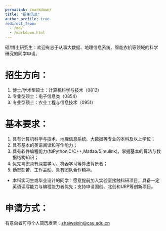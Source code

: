 ```yaml
---
permalink: /markdown/
title: "招生信息"
author_profile: true
redirect_from: 
  - /md/
  - /markdown.html
---
```



硕/博士研究生：欢迎有志于从事大数据、地理信息系统、智能农机等领域的科学研究的同学申请。

招生方向：
======
  1. 博士/学术型硕士：计算机科学与技术（0812）
  2. 专业型硕士：电子信息类（0854）
  3. 专业型硕士：农业工程与信息技术（0951）


基本要求：
======
  1. 具有计算机科学与技术、地理信息系统、大数据等专业的本科及以上学位；
  2. 具有基本的英语阅读和写作能力；
  3. 具有软件编程能力(如Python,C/C++,Matlab/Simulink)，掌握基本的算法与数据结构知识；
  4. 优先考虑具有深度学习、机器学习等算法背景者；
  5. 勤奋刻苦、工作主动、具有团队合作精神。

* 本科实习生或毕业设计的同学：愿意提前加入实验室接触科研项目，具备一定英语读写能力与编程能力者优先；支持申请国创、北创和URP等创新项目。


申请方式：
======
有意向者可将个人简历发至：zhaiweixin@cau.edu.cn





